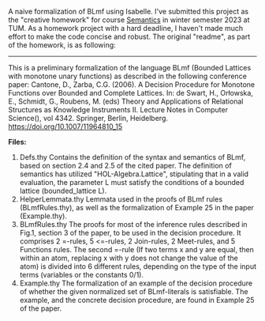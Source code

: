 A naive formalization of BLmf using Isabelle. I've submitted this project as the "creative homework" for course [Semantics](https://www21.in.tum.de/teaching/semantics/WS23/index.html) in winter semester 2023 at TUM. As a homework project with a hard deadline, I haven't made much effort to make the code concise and robust. The original "readme", as part of the homework, is as following:

---

This is a preliminary formalization of the language BLmf (Bounded Lattices with monotone unary functions) as described in the following conference paper:
Cantone, D., Zarba, C.G. (2006). A Decision Procedure for Monotone Functions over Bounded and Complete Lattices. In: de Swart, H., Orłowska, E., Schmidt, G., Roubens, M. (eds) Theory and Applications of Relational Structures as Knowledge Instruments II. Lecture Notes in Computer Science(), vol 4342. Springer, Berlin, Heidelberg. https://doi.org/10.1007/11964810_15

**Files:**

1. Defs.thy
Contains the definition of the syntax and semantics of BLmf, based on section 2.4 and 2.5 of the cited paper.
The definition of semantics has utilized "HOL-Algebra.Lattice", stipulating that in a valid evaluation, the parameter L must satisfy the conditions of a bounded lattice (bounded_lattice L).
2. HelperLemmata.thy
Lemmata used in the proofs of BLmf rules (BLmfRules.thy), as well as the formalization of Example 25 in the paper (Example.thy).
3. BLmfRules.thy
The proofs for most of the inference rules described in Fig.1, section 3 of the paper, to be used in the decision procedure. It comprises 2 =-rules, 5 <=-rules, 2 Join-rules, 2 Meet-rules, and 5 Functions rules.
The second =-rule (If two terms x and y are equal, then within an atom, replacing x with y does not change the value of the atom) is divided into 6 different rules, depending on the type of the input terms (variables or the constants 0/1).
4. Example.thy
The formalization of an example of the decision procedure of whether the given normalized set of BLmf-literals is satisfiable. The example, and the concrete decision procedure, are found in Example 25 of the paper.